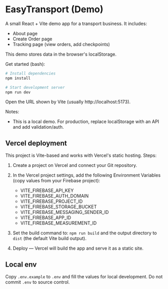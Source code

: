 # EasyTransport (Demo)

A small React + Vite demo app for a transport business. It includes:

- About page
- Create Order page
- Tracking page (view orders, add checkpoints)

This demo stores data in the browser's localStorage.

Get started (bash):

```bash
# Install dependencies
npm install

# Start development server
npm run dev
```

Open the URL shown by Vite (usually http://localhost:5173).

Notes:
- This is a local demo. For production, replace localStorage with an API and add validation/auth.

Vercel deployment
-----------------

This project is Vite-based and works with Vercel's static hosting. Steps:

1. Create a project on Vercel and connect your Git repository.
2. In the Vercel project settings, add the following Environment Variables (copy values from your Firebase project):

	- VITE_FIREBASE_API_KEY
	- VITE_FIREBASE_AUTH_DOMAIN
	- VITE_FIREBASE_PROJECT_ID
	- VITE_FIREBASE_STORAGE_BUCKET
	- VITE_FIREBASE_MESSAGING_SENDER_ID
	- VITE_FIREBASE_APP_ID
	- VITE_FIREBASE_MEASUREMENT_ID

3. Set the build command to: `npm run build` and the output directory to `dist` (the default Vite build output).
4. Deploy — Vercel will build the app and serve it as a static site.

Local env
---------

Copy `.env.example` to `.env` and fill the values for local development. Do not commit `.env` to source control.
